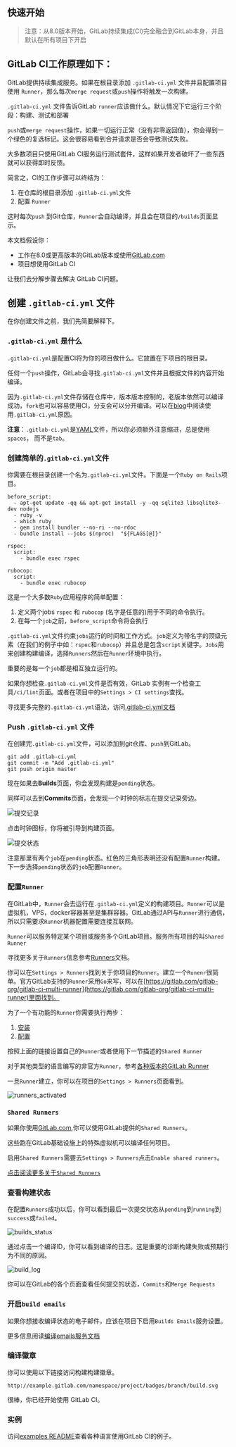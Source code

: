 
## 快速开始

> 注意：从8.0版本开始，GitLab持续集成(CI)完全融合到GitLab本身，并且默认在所有项目下开启

## GitLab CI工作原理如下：

GitLab提供持续集成服务。如果在根目录添加 `.gitlab-ci.yml` 文件并且配置项目使用 `Runner`，那么每次`merge request`或`push`操作将触发一次构建。

`.gitlab-ci.yml` 文件告诉GitLab `runner`应该做什么。默认情况下它运行三个阶段：构建、测试和部署

`push`或`merge request`操作，如果一切运行正常（没有非零返回值），你会得到一个绿色的复选标记。这会很容易看到合并请求是否会导致测试失败。

大多数项目只使用GitLab CI服务运行测试套件，这样如果开发者破坏了一些东西就可以获得即时反馈。

简言之，CI的工作步骤可以终结为：
1. 在仓库的根目录添加 `.gitlab-ci.yml`文件
2. 配置 `Runner`

这时每次`push` 到Git仓库，`Runner`会自动编译，并且会在项目的`/builds`页面显示。

本文档假设你：
* 工作在8.0或更高版本的GitLab版本或使用[GitLab.com](https://gitlab.com/)
* 项目想使用GitLab CI

让我们去分解步骤去解决 GitLab CI问题。

## 创建 `.gitlab-ci.yml` 文件

在你创建文件之前，我们先简要解释下。

### `.gitlab-ci.yml` 是什么

`.gitlab-ci.yml`是配置CI将为你的项目做什么。它放置在下项目的根目录。

任何一个`push`操作，GitLab会寻找`.gitlab-ci.yml`文件并且根据文件的内容开始编译。

因为`.gitlab-ci.yml`文件存储在仓库中，版本版本控制的，老版本依然可以编译成功，`fork`也可以容易使用CI，分支会可以分开编译。可以在[blog](https://about.gitlab.com/2015/05/06/why-were-replacing-gitlab-ci-jobs-with-gitlab-ci-dot-yml/)中阅读使用`.gitlab-ci.yml`原因。

**注意**：`.gitlab-ci.yml`是[YAML](https://en.wikipedia.org/wiki/YAML)文件，所以你必须额外注意缩进，总是使用 `spaces`， 而不是`tab`。

### 创建简单的`.gitlab-ci.yml`文件

你需要在根目录创建一个名为`.gitlab-ci.yml`文件。下面是一个`Ruby on Rails`项目。

```
before_script:
  - apt-get update -qq && apt-get install -y -qq sqlite3 libsqlite3-dev nodejs
  - ruby -v
  - which ruby
  - gem install bundler --no-ri --no-rdoc
  - bundle install --jobs $(nproc)  "${FLAGS[@]}"

rspec:
  script:
    - bundle exec rspec

rubocop:
  script:
    - bundle exec rubocop

```

这是一个大多数`Ruby`应用程序的简单配置：
1. 定义两个jobs `rspec` 和 `rubocop` (名字是任意的)用于不同的命令执行。
2. 在每一个`job`之前，`before_script`命令将会执行

`.gitlab-ci.yml`文件约束`jobs`运行的时间和工作方式。`job`定义为带名字的顶级元素（在我们的例子中如：`rspec`和`rubocop`）并且总是包含`script`关键字。`Jobs`用来创建构建编译，选择`Runners`然后在`Runner`环境中执行。

重要的是每一个`job`都是相互独立运行的。

如果你想检查`.gitlab-ci.yml`文件是否有效，GitLab 实例有一个检查工具`/ci/lint`页面。或者在项目中的`Settings > CI settings`查找。

寻找更多完整的`.gitlab-ci.yml`语法，访问[.gitlab-ci.yml文档](http://git.xxx-inc.com/help/ci/yaml/README.md)

### Push `.gitlab-ci.yml` 文件

在创建完`.gitlab-ci.yml`文件，可以添加到git仓库、`push`到GitLab。

```
git add .gitlab-ci.yml
git commit -m "Add .gitlab-ci.yml"
git push origin master

```

现在如果去**Builds**页面，你会发现构建是`pending`状态。

同样可以去到**Commits**页面，会发现一个时钟的标志在提交记录旁边。

![提交记录](https://raw.githubusercontent.com/sunpeijun/gitlab-ci-doc/master/img/new_commit.png)

点击时钟图标，你将被引导到构建页面。

![提交状态](https://raw.githubusercontent.com/sunpeijun/gitlab-ci-doc/master/img/single_commit_status_pending.png)

注意那里有两个`job`在`pending`状态。红色的三角形表明还没有配置`Runner`构建。下一步选择`pending`状态的`job`配置`Runner`。

### 配置`Runner`

在GitLab中，`Runner`会去运行在`.gitlab-ci.yml`定义的构建项目。`Runner`可以是虚拟机，VPS，docker容器甚至是集群容器。GitLab通过API与`Runner`进行通信，所以只需要求`Runner`机器配置需要连接互联网。

`Runner`可以服务特定某个项目或服务多个GitLab项目。服务所有项目的叫`Shared Runner`

寻找更多关于`Runners`信息参考[Runners](http://git.xxx-inc.com/help/ci/runners/README.md)文档。

你可以在`Settings > Runners`找到关于你项目的`Runner`。建立一个`Runenr`很简单。官方GitLab支持的`Runner`采用`Go`来写，可以在[https://gitlab.com/gitlab-org/gitlab-ci-multi-runner](https://gitlab.com/gitlab-org/gitlab-ci-multi-runner)里面找到。

为了一个有功能的`Runner`你需要执行两步：
1. [安装](https://gitlab.com/gitlab-org/gitlab-ci-multi-runner/tree/master#installation)
2. [配置](http://git.xxx-inc.com/help/ci/runners/README.md#registering-a-specific-runner)

按照上面的链接设置自己的`Runner`或者使用下一节描述的`Shared Runner`

对于其他类型的语言编写的非官方`Runner`，参考[各种版本的GitLab Runner](https://about.gitlab.com/gitlab-ci/#gitlab-runner)

一旦`Runner`建立，你可以在项目的`Settings > Runners`页面看到。

![runners_activated](https://raw.githubusercontent.com/sunpeijun/gitlab-ci-doc/master/img/runners_activated.png)

### `Shared Runners`

如果你使用[GitLab.com](https://gitlab.com/),你可以使用GitLab提供的`Shared Runners`。

这些跑在GitLab基础设施上的特殊虚拟机可以编译任何项目。

启用`Shared Runners`需要去`Settings > Runners`点击`Enable shared runners`。

[点击阅读更多关于`Shared Runners`](http://git.xxx-inc.com/help/ci/runners/README.md)

### 查看构建状态

在配置`Runners`成功以后，你可以看到最后一次提交状态从`pending`到`running`到`success`或`failed`。

![builds_status](https://raw.githubusercontent.com/sunpeijun/gitlab-ci-doc/master/img/builds_status.png)

通过点击一个编译ID，你可以看到编译的日志。这是重要的诊断构建失败或预期行为不同的原因。

![build_log](https://raw.githubusercontent.com/sunpeijun/gitlab-ci-doc/master/img/build_log.png)

你可以在GitLab的各个页面查看任何提交的状态，`Commits`和`Merge Requests`

### 开启`build emails`

如果你想接收编译状态的电子邮件，应该在项目下启用`Builds Emails`服务设置。

更多信息阅读[编译emails服务文档](http://git.xxx-inc.com/help/project_services/builds_emails.md)

### 编译徽章

你可以使用以下链接访问构建构建徽章。

    http://example.gitlab.com/namespace/project/badges/branch/build.svg

很棒，你已经开始使用 GitLab CI。

### 实例

访问[examples README](http://git.xxx-inc.com/help/ci/examples/README.md)查看各种语言使用GitLab CI的例子。
